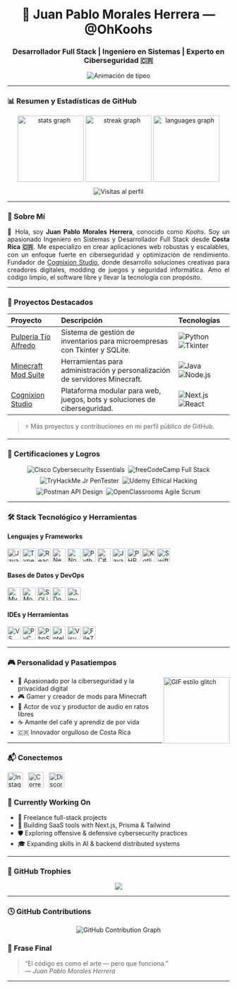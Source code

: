 <h1 align="center">🚀 Juan Pablo Morales Herrera — @OhKoohs</h1>
<h3 align="center">Desarrollador Full Stack | Ingeniero en Sistemas | Experto en Ciberseguridad 🇨🇷</h3>

<p align="center">
  <img src="https://readme-typing-svg.herokuapp.com?center=true&vCenter=true&color=0FFCC6FF&size=28&lines=Construyendo+Experiencias+Web+Poderosas;Creando+Soluciones+Seguras+y+Escalables;Desde+Costa+Rica+para+el+Mundo" alt="Animación de tipeo" />
</p>

---

### 📊 Resumen y Estadísticas de GitHub

<div align="center">
  <img src="https://github-readme-stats.vercel.app/api?username=OhKoohs&hide_title=false&hide_rank=false&show_icons=true&include_all_commits=true&count_private=true&disable_animations=false&theme=dracula&locale=en&hide_border=false" height="150" alt="stats graph"  />
  <img src="https://streak-stats.demolab.com?user=OhKoohs&locale=en&mode=daily&theme=dracula&hide_border=false&border_radius=5" height="150" alt="streak graph"  />
  <img src="https://github-readme-stats.vercel.app/api/top-langs?username=OhKoohs&locale=en&hide_title=false&layout=compact&card_width=320&langs_count=5&theme=dracula&hide_border=false" height="150" alt="languages graph"  />
</div>

<div align="center" style="margin-top:10px;">
  <img src="https://komarev.com/ghpvc/?username=OhKoohs&label=Visitas+al+Perfil&color=blueviolet&style=flat-square" alt="Visitas al perfil" />
</div>

---

### 🧠 Sobre Mí

<p align="justify" style="max-width:800px;">
  👋 Hola, soy <strong>Juan Pablo Morales Herrera</strong>, conocido como <em>Koohs</em>. Soy un apasionado Ingeniero en Sistemas y Desarrollador Full Stack desde <strong>Costa Rica 🇨🇷</strong>.  
  Me especializo en crear aplicaciones web robustas y escalables, con un enfoque fuerte en ciberseguridad y optimización de rendimiento.  
  Fundador de <a href="https://github.com/OhKoohs/CognixionStudio" target="_blank" rel="noopener noreferrer">Cognixion Studio</a>, donde desarrollo soluciones creativas para creadores digitales, modding de juegos y seguridad informática.  
  Amo el código limpio, el software libre y llevar la tecnología con propósito.
</p>

---

### 🚀 Proyectos Destacados

<table>
  <thead>
    <tr>
      <th align="left">Proyecto</th>
      <th align="left">Descripción</th>
      <th align="left">Tecnologías</th>
    </tr>
  </thead>
  <tbody>
    <tr>
      <td><a href="https://github.com/OhKoohs/PulperiaTioAlfredo" target="_blank" rel="noopener noreferrer">Pulpería Tío Alfredo</a></td>
      <td>Sistema de gestión de inventarios para microempresas con Tkinter y SQLite.</td>
      <td>
        <img src="https://img.shields.io/badge/Python-3776AB?style=flat&logo=python&logoColor=white" alt="Python" />
        <img src="https://img.shields.io/badge/Tkinter-FFCA28?style=flat&logo=python" alt="Tkinter" />
      </td>
    </tr>
    <tr>
      <td><a href="https://github.com/OhKoohs/MinecraftModSuite" target="_blank" rel="noopener noreferrer">Minecraft Mod Suite</a></td>
      <td>Herramientas para administración y personalización de servidores Minecraft.</td>
      <td>
        <img src="https://img.shields.io/badge/Java-ED8B00?style=flat&logo=java&logoColor=white" alt="Java" />
        <img src="https://img.shields.io/badge/Node.js-339933?style=flat&logo=node.js&logoColor=white" alt="Node.js" />
      </td>
    </tr>
    <tr>
      <td><a href="https://github.com/OhKoohs/CognixionStudio" target="_blank" rel="noopener noreferrer">Cognixion Studio</a></td>
      <td>Plataforma modular para web, juegos, bots y soluciones de ciberseguridad.</td>
      <td>
        <img src="https://img.shields.io/badge/Next.js-000000?style=flat&logo=nextdotjs" alt="Next.js" />
        <img src="https://img.shields.io/badge/React-61DAFB?style=flat&logo=react" alt="React" />
      </td>
    </tr>
  </tbody>
</table>

> ⚡ Más proyectos y contribuciones en mi perfil público de GitHub.

---

### 🧾 Certificaciones y Logros

<div align="center" style="gap:8px; display:flex; flex-wrap: wrap; justify-content: center;">
  <img src="https://img.shields.io/badge/Cisco-Cybersecurity%20Essentials-blue?style=for-the-badge&logo=cisco&logoColor=white" alt="Cisco Cybersecurity Essentials" />
  <img src="https://img.shields.io/badge/freeCodeCamp-Desarrollador%20Full%20Stack-brightgreen?style=for-the-badge&logo=freecodecamp&logoColor=white" alt="freeCodeCamp Full Stack" />
  <img src="https://img.shields.io/badge/TryHackMe-Jr%20PenTester%20Path-purple?style=for-the-badge&logo=tryhackme&logoColor=white" alt="TryHackMe Jr PenTester" />
  <img src="https://img.shields.io/badge/Udemy-Hacking%20Ético-red?style=for-the-badge&logo=udemy&logoColor=white" alt="Udemy Ethical Hacking" />
  <img src="https://img.shields.io/badge/Postman-Diseño%20de%20API-orange?style=for-the-badge&logo=postman&logoColor=white" alt="Postman API Design" />
  <img src="https://img.shields.io/badge/OpenClassrooms-Agile%20y%20Scrum-blue?style=for-the-badge&logo=openclassrooms&logoColor=white" alt="OpenClassrooms Agile Scrum" />
</div>

---

### 🛠️ Stack Tecnológico y Herramientas

#### Lenguajes y Frameworks

<div align="left" style="margin-bottom:10px;">
  <img src="https://cdn.jsdelivr.net/gh/devicons/devicon/icons/javascript/javascript-original.svg" height="30" alt="JavaScript" />
  <img src="https://cdn.jsdelivr.net/gh/devicons/devicon/icons/typescript/typescript-original.svg" height="30" alt="TypeScript" />
  <img src="https://cdn.jsdelivr.net/gh/devicons/devicon/icons/react/react-original.svg" height="30" alt="React" />
  <img src="https://cdn.jsdelivr.net/gh/devicons/devicon/icons/nextjs/nextjs-original.svg" height="30" alt="Next.js" />
  <img src="https://cdn.jsdelivr.net/gh/devicons/devicon/icons/nodejs/nodejs-original.svg" height="30" alt="Node.js" />
  <img src="https://cdn.jsdelivr.net/gh/devicons/devicon/icons/python/python-original.svg" height="30" alt="Python" />
  <img src="https://cdn.jsdelivr.net/gh/devicons/devicon/icons/csharp/csharp-original.svg" height="30" alt="C#" />
  <img src="https://cdn.jsdelivr.net/gh/devicons/devicon/icons/java/java-original.svg" height="30" alt="Java" />
  <img src="https://cdn.jsdelivr.net/gh/devicons/devicon/icons/php/php-original.svg" height="30" alt="PHP" />
  <img src="https://cdn.jsdelivr.net/gh/devicons/devicon/icons/kotlin/kotlin-original.svg" height="30" alt="Kotlin" />
  <img src="https://cdn.jsdelivr.net/gh/devicons/devicon/icons/swift/swift-original.svg" height="30" alt="Swift" />
</div>

#### Bases de Datos y DevOps

<div align="left" style="margin-bottom:10px;">
  <img src="https://cdn.jsdelivr.net/gh/devicons/devicon/icons/mysql/mysql-original.svg" height="30" alt="MySQL" />
  <img src="https://cdn.jsdelivr.net/gh/devicons/devicon/icons/mongodb/mongodb-original.svg" height="30" alt="MongoDB" />
  <img src="https://cdn.jsdelivr.net/gh/devicons/devicon/icons/sqlite/sqlite-original.svg" height="30" alt="SQLite" />
  <img src="https://cdn.jsdelivr.net/gh/devicons/devicon/icons/docker/docker-original.svg" height="30" alt="Docker" />
  <img src="https://cdn.jsdelivr.net/gh/devicons/devicon/icons/linux/linux-original.svg" height="30" alt="Linux" />
</div>

#### IDEs y Herramientas

<div align="left" style="margin-bottom:10px;">
  <img src="https://cdn.jsdelivr.net/gh/devicons/devicon/icons/vscode/vscode-original.svg" height="30" alt="VS Code" />
  <img src="https://cdn.jsdelivr.net/gh/devicons/devicon/icons/pycharm/pycharm-original.svg" height="30" alt="PyCharm" />
  <img src="https://cdn.jsdelivr.net/gh/devicons/devicon/icons/phpstorm/phpstorm-original.svg" height="30" alt="PhpStorm" />
  <img src="https://cdn.jsdelivr.net/gh/devicons/devicon/icons/intellij/intellij-original.svg" height="30" alt="IntelliJ" />
  <img src="https://cdn.jsdelivr.net/gh/devicons/devicon/icons/visualstudio/visualstudio-plain.svg" height="30" alt="Visual Studio" />
  <img src="https://cdn.jsdelivr.net/gh/devicons/devicon/icons/filezilla/filezilla-plain.svg" height="30" alt="FileZilla" />
</div>

---

### 🎮 Personalidad y Pasatiempos

<img align="right" height="150" src="https://d.furaffinity.net/art/leviathinh/1574394402/1574394402.leviathinh_glitch.finish.gif" alt="GIF estilo glitch" />

- 🔐 Apasionado por la ciberseguridad y la privacidad digital  
- 🎮 Gamer y creador de mods para Minecraft  
- 🎤 Actor de voz y productor de audio en ratos libres  
- ☕ Amante del café y aprendiz de por vida  
- 🇨🇷 Innovador orgulloso de Costa Rica  

---

### 📬 Conectemos

<div align="left" style="gap:12px; display:flex; flex-wrap: wrap;">
  <a href="https://instagram.com/juanpablomh_omg" target="_blank" rel="noopener noreferrer">
    <img src="https://img.shields.io/static/v1?message=Instagram&logo=instagram&color=E4405F&style=for-the-badge" alt="Instagram" height="35" />
  </a>
  <a href="mailto:moralesherrerajuanpablo63@gmail.com" target="_blank" rel="noopener noreferrer">
    <img src="https://img.shields.io/static/v1?message=Correo&logo=gmail&color=D14836&style=for-the-badge" alt="Correo Gmail" height="35" />
  </a>
  <a href="https://discord.com/invite/VJxGnpKra7" target="_blank" rel="noopener noreferrer">
    <img src="https://img.shields.io/static/v1?message=Discord&logo=discord&color=7289DA&style=for-the-badge" alt="Discord" height="35" />
  </a>
</div>

### 🔧 Currently Working On
- 💼 Freelance full-stack projects
- 🚀 Building SaaS tools with Next.js, Prisma & Tailwind
- 🛡️ Exploring offensive & defensive cybersecurity practices
- 🎓 Expanding skills in AI & backend distributed systems

---

### 🧠 GitHub Trophies
<div align="center">
  <img src="https://github-profile-trophy.vercel.app/?username=OhKoohs&theme=radical&no-frame=true&no-bg=true&margin-w=10" />
</div>

---

### 🕓 GitHub Contributions
<div align="center">
  <img src="https://github-readme-activity-graph.cyclic.app/graph?username=OhKoohs&theme=dracula" alt="GitHub Contribution Graph" />
</div>


### 🧠 Frase Final

> “El código es como el arte — pero que funciona.”  
> — *Juan Pablo Morales Herrera*

---

<!-- ¡Gracias por visitar! 🚀 -->

